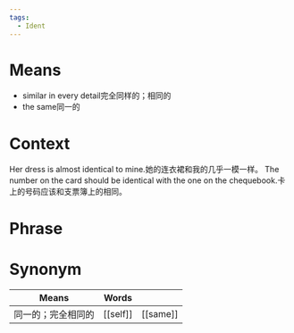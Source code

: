 ```yaml
---
tags:
  - Ident
---
```

# Means
- similar in every detail完全同样的；相同的
- the same同一的
# Context
Her dress is almost identical to mine.她的连衣裙和我的几乎一模一样。
The number on the card should be identical with the one on the chequebook.卡上的号码应该和支票簿上的相同。
# Phrase

# Synonym
| Means     | Words    |          |
| --------- | -------- | -------- |
| 同一的；完全相同的 | [[self]] | [[same]] |
